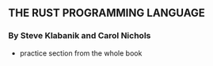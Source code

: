 ##  THE RUST PROGRAMMING LANGUAGE
### By Steve Klabanik and Carol Nichols

- practice section from the whole book 

